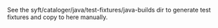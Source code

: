 See the syft/cataloger/java/test-fixtures/java-builds dir to generate test fixtures and copy to here manually.